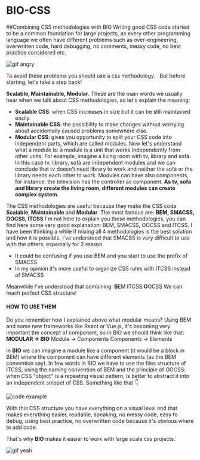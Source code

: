 # BIO-CSS

##Combining CSS methodologies with BIO
Writing good CSS code started to be a common foundation for large projects, as every other programming language we often have different problems such as over-engineering, overwritten code, hard debugging, no comments, messy code,  no best practice considered etc.

![gif angry](https://media.giphy.com/media/ToMjGpIYtgvMP38WTFC/giphy.gif)

To avoid these problems you should use a css methodology.
 
But before starting, let's take a step back!

**Scalable, Maintainable, Modular**.
These are the main words we usually hear when we talk about CSS methodologies, so let's explain the meaning:

* **Scalable CSS**: when CSS increases in size but it can be still maintained easily.
* **Maintainable CSS**: the possibility to make changes without worrying about accidentally caused problems somewhere else.
* **Modular CSS**: gives you opportunity to split your CSS code into independent parts, which are called modules. Now let's understand what a module is: a module is a unit that works independently from other units.
For example, imagine a living room with tv, library and sofà.
In this case tv, library, sofà are independent modules and we can conclude that tv doesn't need library to work and neither the sofà or the library needs each other to work. Modules can have also components, for instance: the television has the controller as component. **As tv, sofà and library create the living room, different modules can create complex system**.

The CSS methodologies are useful because they make the CSS code **Scalable**, **Maintainable** and **Modular**. The most famous are: **BEM, SMACSS, OOCSS, ITCSS**
I'm not here to explain you these methodologies, you can find here some very good explanation: BEM, SMACSS, OOCSS and ITCSS.
I have been thinking a while if mixing all 4 methodologies is the best solution and how it is possible.
I've understood that SMACSS is very difficult to use with the others, especially for 2 reason:

* It could be confusing if you use BEM and you start to use the prefix of SMACSS
* In my opinion it's more useful to organize CSS rules with ITCSS instead of SMACSS

Meanwhile I've understood that combining:
**B**EM
**I**TCSS
**O**OCSS
We can reach perfect CSS structure!

#### HOW TO USE THEM
Do you remember how I explained above what modular means?
Using  BEM and some new frameworks like React or Vue.js, it's becoming very important the concept of component, so in BIO we should think like that:
**MODULAR    → BIO**
Module  → Components
Components → Elements

In **BIO** we can imagine a module like a component (it would be a block in BEM) where the component can have different elements (as the BEM convention say).
In few words in BIO we have to use the files structure of ITCSS, using the naming convention of BEM and the principle of OOCSS: when CSS "object" is a repeating visual pattern, is better to abstract it into an independent snippet of CSS. Something like that 👇

![code example](https://i.postimg.cc/zGcmXnQn/Screen_Shot_2018-10-10_at_11.50.50.png)

With this CSS structure you have everything on a visual level and that makes everything easier, readable, speaking, no messy code, easy to debug, using best practice, no overwritten code because it's obvious where to add code.

That's why **BIO** makes it easier to work with large scale css projects.

![gif yeah](https://media.giphy.com/media/lGmKzynHWftFm/giphy.gif)